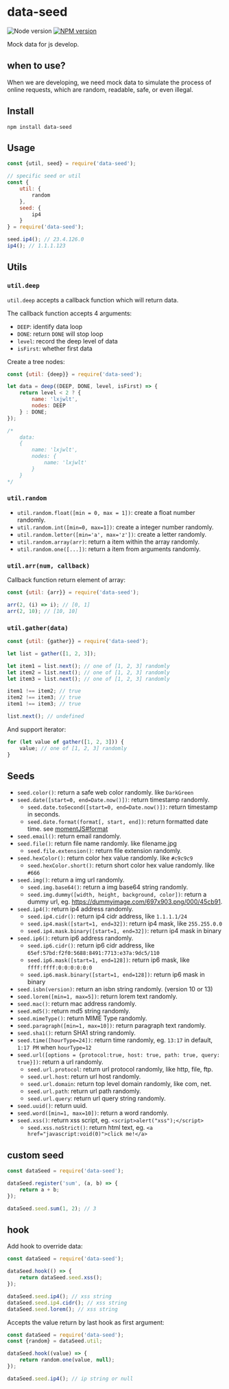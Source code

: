 # data-seed

![Node version][node-image] [![NPM version][npm-image]][npm-url]

Mock data for js develop.

## when to use?

When we are developing, we need mock data to simulate the process of online requests, which are random, readable, safe, or even illegal.

## Install

```
npm install data-seed
```

## Usage

```javascript
const {util, seed} = require('data-seed');

// specific seed or util
const {
    util: {
        random
    },
    seed: {
        ip4
    }
} = require('data-seed');

seed.ip4(); // 23.4.126.0
ip4(); // 1.1.1.123
```

## Utils

### `util.deep`

`util.deep` accepts a callback function which will return data.

The callback function accepts 4 arguments:

- `DEEP`: identify data loop
- `DONE`: return `DONE` will stop loop
- `level`: record the deep level of data
- `isFirst`: whether first data

Create a tree nodes:

```javascript
const {util: {deep}} = require('data-seed');

let data = deep((DEEP, DONE, level, isFirst) => {
    return level < 2 ? {
        name: 'lxjwlt',
        nodes: DEEP
    } : DONE;
});

/*
    data:
    {
        name: 'lxjwlt',
        nodes: {
            name: 'lxjwlt'
        }
    }
*/
```

### `util.random`

- `util.random.float([min = 0, max = 1])`: create a float number randomly.
- `util.random.int([min=0, max=1])`: create a integer number randomly.
- `util.random.letter([min='a', max='z'])`: create a letter randomly.
- `util.random.array(arr)`: return a item within the array randomly.
- `util.random.one([...])`: return a item from arguments randomly.

### `util.arr(num, callback)`

Callback function return element of array:

```javascript
const {util: {arr}} = require('data-seed');

arr(2, (i) => i); // [0, 1]
arr(2, 10); // [10, 10]
```

### `util.gather(data)`

```javascript
const {util: {gather}} = require('data-seed');

let list = gather([1, 2, 3]);

let item1 = list.next(); // one of [1, 2, 3] randomly
let item2 = list.next(); // one of [1, 2, 3] randomly
let item3 = list.next(); // one of [1, 2, 3] randomly

item1 !== item2; // true
item2 !== item3; // true
item1 !== item3; // true

list.next(); // undefined
```

And support iterator:

```javascript
for (let value of gather([1, 2, 3])) {
    value; // one of [1, 2, 3] randomly
}
```

## Seeds

- `seed.color()`: return a safe web color randomly. like `DarkGreen`
- `seed.date([start=0, end=Date.now()])`: return timestamp randomly.
    - `seed.date.toSecond([start=0, end=Date.now()])`: return timestamp in seconds.
    - `seed.date.format(format[, start, end])`: return formatted date time. see [momentJS#format](http://momentjs.com/docs/#/displaying/format/)
- `seed.email()`: return email randomly.
- `seed.file()`: return file name randomly. like filename.jpg
    - `seed.file.extension()`: return file extension randomly.
- `seed.hexColor()`: return color hex value randomly. like `#c9c9c9`
    - `seed.hexColor.short()`: return short color hex value randomly. like `#666`
- `seed.img()`: return a img url randomly.
    - `seed.img.base64()`: return a img base64 string randomly.
    - `seed.img.dummy([width, height, background, color])`: return a dummy url, eg. https://dummyimage.com/697x903.png/000/45cb91.
- `seed.ip4()`: return ip4 address randomly.
    - `seed.ip4.cidr()`: return ip4 cidr address, like `1.1.1.1/24`
    - `seed.ip4.mask([start=1, end=32])`: return ip4 mask, like `255.255.0.0`
    - `seed.ip4.mask.binary([start=1, end=32])`: return ip4 mask in binary
- `seed.ip6()`: return ip6 address randomly.
    - `seed.ip6.cidr()`: return ip6 cidr address, like `65ef:57bd:f2f0:5688:8491:7713:e37a:9dc5/110`
    - `seed.ip6.mask([start=1, end=128])`: return ip6 mask, like `ffff:ffff:0:0:0:0:0:0`
    - `seed.ip6.mask.binary([start=1, end=128])`: return ip6 mask in binary
- `seed.isbn(version)`: return an isbn string randomly. (version 10 or 13)
- `seed.lorem([min=1, max=5])`: return lorem text randomly.
- `seed.mac()`: return mac address randomly.
- `seed.md5()`: return md5 string randomly.
- `seed.mimeType()`: return MIME Type randomly.
- `seed.paragraph([min=1, max=10])`: return paragraph text randomly.
- `seed.sha1()`: return SHA1 string randomly.
- `seed.time([hourType=24])`: return time randomly, eg. `13:17` in default, `1:17 PM` when `hourType=12`
- `seed.url([options = {protocol:true, host: true, path: true, query: true}])`: return a url randomly.
    - `seed.url.protocol`: return url protocol randomly, like http, file, ftp.
    - `seed.url.host`: return url host randomly.
    - `seed.url.domain`: return top level domain randomly, like com, net.
    - `seed.url.path`: return url path randomly.
    - `seed.url.query`: return url query string randomly.
- `seed.uuid()`: return uuid.
- `seed.word([min=1, max=10])`: return a word randomly.
- `seed.xss()`: return xss script, eg. `<script>alert("xss");</script>`
    - `seed.xss.noStrict()`: return html text, eg. `<a href="javascript:void(0)">click me!</a>`

## custom seed

```javascript
const dataSeed = require('data-seed');

dataSeed.register('sum', (a, b) => {
    return a + b;
});

dataSeed.seed.sum(1, 2); // 3
```

## hook

Add hook to override data:

```javascript
const dataSeed = require('data-seed');

dataSeed.hook(() => {
    return dataSeed.seed.xss();
});

dataSeed.seed.ip4(); // xss string
dataSeed.seed.ip4.cidr(); // xss string
dataSeed.seed.lorem(); // xss string
```

Accepts the value return by last hook as first argument:

```javascript
const dataSeed = require('data-seed');
const {random} = dataSeed.util;

dataSeed.hook((value) => {
    return random.one(value, null);
});

dataSeed.seed.ip4(); // ip string or null
```

[npm-url]: https://www.npmjs.com/package/data-seed
[npm-image]: https://img.shields.io/npm/v/data-seed.svg

[node-image]: https://img.shields.io/node/v/data-seed.svg
